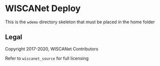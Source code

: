 # WISCANet Deploy

This is the `wdemo` directory skeleton that must be placed in the home folder

## Legal
Copyright 2017-2020, WISCANet Contributors

Refer to `wiscanet_source` for full licensing
